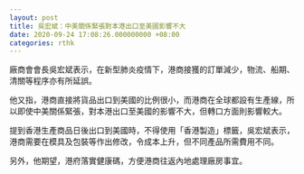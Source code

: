```yaml
---
layout: post
title: 吳宏斌：中美關係緊張對本港出口至美國影響不大
date: 2020-09-24 17:08:26.000000000 +08:00
categories: rthk
---
```


廠商會會長吳宏斌表示，在新型肺炎疫情下，港商接獲的訂單減少，物流、船期、清關等程序亦有所延誤。

他又指，港商直接將貨品出口到美國的比例很小，而港商在全球都設有生產線，所以即使中美關係緊張，對本港出口至美國的影響不大，但轉口方面則影響較大。

提到香港生產商品日後出口到美國時，不得使用「香港製造」標籤，吳宏斌表示，港商需要在模具及包裝等作出修改，令成本上升，但不同產品所需費用不同。

另外，他期望，港府落實健康碼，方便港商往返內地處理廠房事宜。
